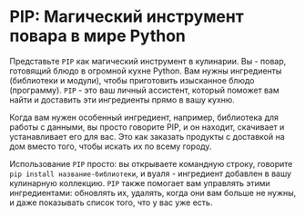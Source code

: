 # PIP: Магический инструмент повара в мире Python

Представьте `PIP` как магический инструмент в кулинарии. Вы - повар, готовящий блюдо в огромной кухне Python. Вам нужны ингредиенты (библиотеки и модули), чтобы приготовить изысканное блюдо (программу). `PIP` - это ваш личный ассистент, который поможет вам найти и доставить эти ингредиенты прямо в вашу кухню.

Когда вам нужен особенный ингредиент, например, библиотека для работы с данными, вы просто говорите PIP, и он находит, скачивает и устанавливает его для вас. Это как заказать продукты с доставкой на дом вместо того, чтобы искать их по всему городу.

Использование `PIP` просто: вы открываете командную строку, говорите `pip install название-библиотеки`, и вуаля - ингредиент добавлен в вашу кулинарную коллекцию. `PIP` также помогает вам управлять этими ингредиентами: обновлять их, удалять, когда они вам больше не нужны, и даже показывать список того, что у вас уже есть.
